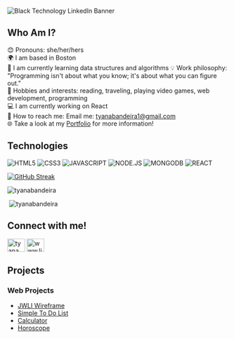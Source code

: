 
![Black Technology LinkedIn Banner](https://user-images.githubusercontent.com/113194307/219905290-f5ee1ab8-d1bc-4898-9775-c6fdfb7f3420.gif)




## Who Am I?

😊 Pronouns: she/her/hers<br>
🌍 I am based in Boston<br>
🧠 I am currently learning data structures and algorithms
💡 Work philosophy: "Programming isn't about what you know; it's about what you can figure out.”<br>
🎨 Hobbies and interests: reading, traveling, playing video games, web development, programming <br>
💻 I am currently working on React<br>
📧 How to reach me: Email me: tyanabandeira1@gmail.com<br>
🌐 Take a look at my [Portfolio](https://www.tyanabandeira.com/) for more information!<br>
## Technologies 
![HTML5](https://img.shields.io/badge/HTML5-f06529?style=for-the-badge&logo=HTML5&logoColor=white)
![CSS3](https://img.shields.io/badge/CSS3-E31B5F?style=for-the-badge&logo=CSS3&logoColor=white)
![JAVASCRIPT](https://img.shields.io/badge/JAVASCRIPT-F0DB4F?style=for-the-badge&logo=JAVASCRIPT&logoColor=white)
![NODE.JS](https://img.shields.io/badge/NODE.JS-68A063?style=for-the-badge&logo=NODE.JS&logoColor=white)
![MONGODB](https://img.shields.io/badge/MONGODB-E8E7D5?style=for-the-badge&logo=MONGODB&logoColor=white)
![REACT](https://img.shields.io/badge/REACT-61DBFB?style=for-the-badge&logo=REACT&logoColor=white)

[![GitHub Streak](https://streak-stats.demolab.com/?user=tyanabandeira)](https://git.io/streak-stats)
<p><img  src="https://github-readme-stats.vercel.app/api/top-langs?username=tyanabandeira&show_icons=true&locale=en&layout=compact" alt="tyanabandeira" /></p>

<p>&nbsp;<img src="https://github-readme-stats.vercel.app/api?username=tyanabandeira&show_icons=true&locale=en" alt="tyanabandeira" /></p>

## Connect with me!
<p align="left">
<a href="https://twitter.com/tyana_bandeira" target="blank"><img align="center" src="https://raw.githubusercontent.com/rahuldkjain/github-profile-readme-generator/master/src/images/icons/Social/twitter.svg" alt="tyana_bandeira" height="30" width="40" /></a> 
<a href="https://www.linkedin.com/in/tyanabandeira/" target="blank"><img align="center" src="https://raw.githubusercontent.com/rahuldkjain/github-profile-readme-generator/master/src/images/icons/Social/linked-in-alt.svg" alt="www.linkedin.com/in/tyanabandeira" height="30" width="40" /></a>
</p>

## Projects
### Web Projects
- [JWLI Wireframe](https://jwliwireframe.netlify.app/)
- [Simple To Do List](https://tosolistsimple.netlify.app/)
- [Calculator](https://calctime.netlify.app/)
- [Horoscope](https://horoscopeteller.netlify.app/)




